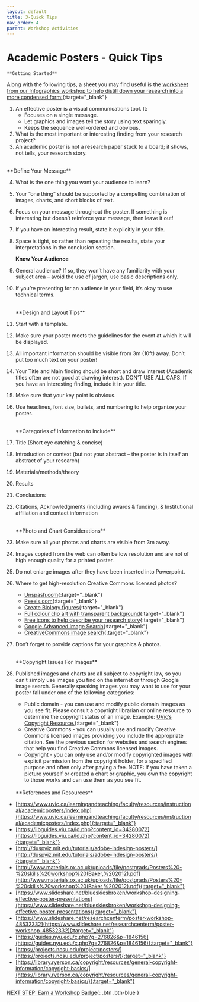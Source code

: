 ```yaml
---
layout: default
title: 3-Quick Tips
nav_order: 4
parent: Workshop Activities
---
```


# Academic Posters - Quick Tips



    **Getting Started**

Along with the following tips, a sheet you may find useful is the [worksheet from our Infographics workshop to help distill down your research into a more condensed form:](https://uviclibraries.github.io/infographics/7-canva-infographic-plan.html){:target="_blank"}

1.  An effective poster is a visual communications tool. It:
    -   Focuses on a single message.
    -   Let graphics and images tell the story using text sparingly.
    -   Keeps the sequence well-ordered and obvious.
2.  What is the most important or interesting finding from your research project?
3.  An academic poster is not a research paper stuck to a board; it shows, not tells, your research story.
<br>
     **Define Your Message**

4.  What is the one thing you want your audience to learn?
5.  Your “one thing” should be supported by a compelling combination of images, charts, and short blocks of text.
6.  Focus on your message throughout the poster. If something is interesting but doesn’t reinforce your message, then leave it out!
7.  If you have an interesting result, state it explicitly in your title.
8.  Space is tight, so rather than repeating the results, state your interpretations in the conclusion section.


    **Know Your Audience**

9.  General audience? If so, they won’t have any familiarity with your subject area – avoid the use of jargon, use basic descriptions only.
0.  If you’re presenting for an audience in your field, it’s okay to use technical terms.

    <br>
    **Design and Layout Tips**

1.  Start with a template.
2.  Make sure your poster meets the guidelines for the event at which it will be displayed.
3.  All important information should be visible from 3m (10ft) away. Don’t put too much text on your poster!
4.  Your Title and Main finding should be short and draw interest (Academic titles often are not good at drawing interest). DON’T USE ALL CAPS. If you have an interesting finding, include it in your title.
5.  Make sure that your key point is obvious.
6.  Use headlines, font size, bullets, and numbering to help organize your poster.

    <br>
    **Categories of Information to Include**

7.  Title (Short eye catching & concise)
8.  Introduction or context (but not your abstract – the poster is in itself an abstract of your research)
9.  Materials/methods/theory
0.  Results
1.  Conclusions
2.  Citations, Acknowledgments (including awards & funding), & Institutional affiliation and contact information

    <br>
    **Photo and Chart Considerations**

3.  Make sure all your photos and charts are visible from 3m away.
4.  Images copied from the web can often be low resolution and are not of high enough quality for a printed poster.
5.  Do not enlarge images after they have been inserted into Powerpoint.
6.  Where to get high-resolution Creative Commons licensed photos?
    -   [Unspash.com](https://unsplash.com){:target="_blank"}
    -   [Pexels.com](https://www.pexels.com/){:target="_blank"}
    -   [Create Biology figures](http://BioRender.com){:target="_blank"}
    -   [Full colour clip art with transparent background](https://vectorstock.com){:target="_blank"}
    -   [Free icons to help describe your research story](https://thenounproject.com){:target="_blank"}
    -   [Google Advanced Image Search](https://www.google.ca/advanced_image_search){:target="_blank"}
    -   [CreativeCommons image search](https://search.creativecommons.org/){:target="_blank"}
7.  Don’t forget to provide captions for your graphics & photos.

    <br>
    **Copyright Issues For Images**

0.  Published images and charts are all subject to copyright law, so you can’t simply use images you find on the internet or through Google image search. Generally speaking images you may want to use for your poster fall under one of the following categories:
    -   Public domain - you can use and modify public domain images as you see fit. Please consult a copyright librarian or online resource to determine the copyright status of an image. Example: [UVic’s Copyright Resource.](https://www.uvic.ca/library/featured/copyright/support/resources/index.php){:target="_blank"}
    -   Creative Commons - you can usually use and modify Creative Commons licensed images providing you include the appropriate citation. See the previous section for websites and search engines that help you find Creative Commons licensed images.
    -   Copyright - you can only use and/or modify copyrighted images with explicit permission from the copyright holder, for a specified purpose and often only after paying a fee. NOTE: If you have taken a picture yourself or created a chart or graphic, you own the copyright to those works and can use them as you see fit.

    <br>
    **References and Resources**

-   [https://www.uvic.ca/learningandteaching/faculty/resources/instructional/academicposters/index.php](https://www.uvic.ca/learningandteaching/faculty/resources/instructional/academicposters/index.php){:target="_blank"}
-   [https://libguides.viu.ca/ld.php?content_id=34280072](https://libguides.viu.ca/ld.php?content_id=34280072){:target="_blank"}
-   [http://duspviz.mit.edu/tutorials/adobe-indesign-posters/](http://duspviz.mit.edu/tutorials/adobe-indesign-posters/){:target="_blank"}
-   [http://www.materials.ox.ac.uk/uploads/file/postgrads/Posters%20-%20skills%20workshop%20(Baker,%202012).pdf](http://www.materials.ox.ac.uk/uploads/file/postgrads/Posters%20-%20skills%20workshop%20(Baker,%202012).pdf){:target="_blank"}
-   [https://www.slideshare.net/blueskiesbroken/workshop-designing-effective-poster-presentations](https://www.slideshare.net/blueskiesbroken/workshop-designing-effective-poster-presentations){:target="_blank"}
-   [https://www.slideshare.net/researchcenterm/poster-workshop-48532332](https://www.slideshare.net/researchcenterm/poster-workshop-48532332){:target="_blank"}
-   [https://guides.nyu.edu/c.php?g=276826&p=1846156](https://guides.nyu.edu/c.php?g=276826&p=1846156){:target="_blank"}
-   [https://projects.ncsu.edu/project/posters/](https://projects.ncsu.edu/project/posters/){:target="_blank"}
-   [https://library.ryerson.ca/copyright/resources/general-copyright-information/copyright-basics/](https://library.ryerson.ca/copyright/resources/general-copyright-information/copyright-basics/){:target="_blank"}

[NEXT STEP: Earn a Workshop Badge](informal-credentials.html){: .btn .btn-blue }
